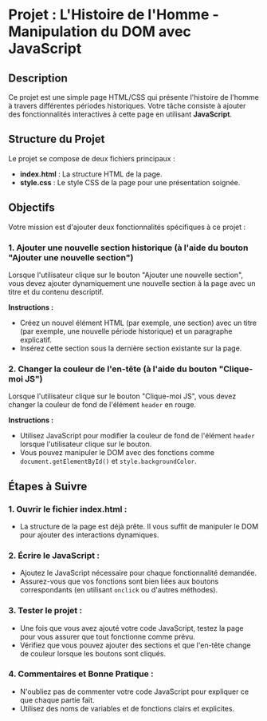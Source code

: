 # Projet : L'Histoire de l'Homme - Manipulation du DOM avec JavaScript

## Description
Ce projet est une simple page HTML/CSS qui présente l'histoire de l'homme à travers différentes périodes historiques. Votre tâche consiste à ajouter des fonctionnalités interactives à cette page en utilisant **JavaScript**.

## Structure du Projet
Le projet se compose de deux fichiers principaux :
- **index.html** : La structure HTML de la page.
- **style.css** : Le style CSS de la page pour une présentation soignée.

## Objectifs
Votre mission est d'ajouter deux fonctionnalités spécifiques à ce projet :

### 1. **Ajouter une nouvelle section historique** (à l'aide du bouton "Ajouter une nouvelle section")
Lorsque l'utilisateur clique sur le bouton "Ajouter une nouvelle section", vous devez ajouter dynamiquement une nouvelle section à la page avec un titre et du contenu descriptif.

**Instructions :**
- Créez un nouvel élément HTML (par exemple, une section) avec un titre (par exemple, une nouvelle période historique) et un paragraphe explicatif.
- Insérez cette section sous la dernière section existante sur la page.

### 2. **Changer la couleur de l'en-tête** (à l'aide du bouton "Clique-moi JS")
Lorsque l'utilisateur clique sur le bouton "Clique-moi JS", vous devez changer la couleur de fond de l'élément `header` en rouge.

**Instructions :**
- Utilisez JavaScript pour modifier la couleur de fond de l'élément `header` lorsque l'utilisateur clique sur le bouton.
- Vous pouvez manipuler le DOM avec des fonctions comme `document.getElementById()` et `style.backgroundColor`.

## Étapes à Suivre

### 1. **Ouvrir le fichier index.html** :
- La structure de la page est déjà prête. Il vous suffit de manipuler le DOM pour ajouter des interactions dynamiques.

### 2. **Écrire le JavaScript** :
- Ajoutez le JavaScript nécessaire pour chaque fonctionnalité demandée.
- Assurez-vous que vos fonctions sont bien liées aux boutons correspondants (en utilisant `onclick` ou d'autres méthodes).

### 3. **Tester le projet** :
- Une fois que vous avez ajouté votre code JavaScript, testez la page pour vous assurer que tout fonctionne comme prévu.
- Vérifiez que vous pouvez ajouter des sections et que l'en-tête change de couleur lorsque les boutons sont cliqués.

### 4. **Commentaires et Bonne Pratique** :
- N'oubliez pas de commenter votre code JavaScript pour expliquer ce que chaque partie fait.
- Utilisez des noms de variables et de fonctions clairs et explicites.